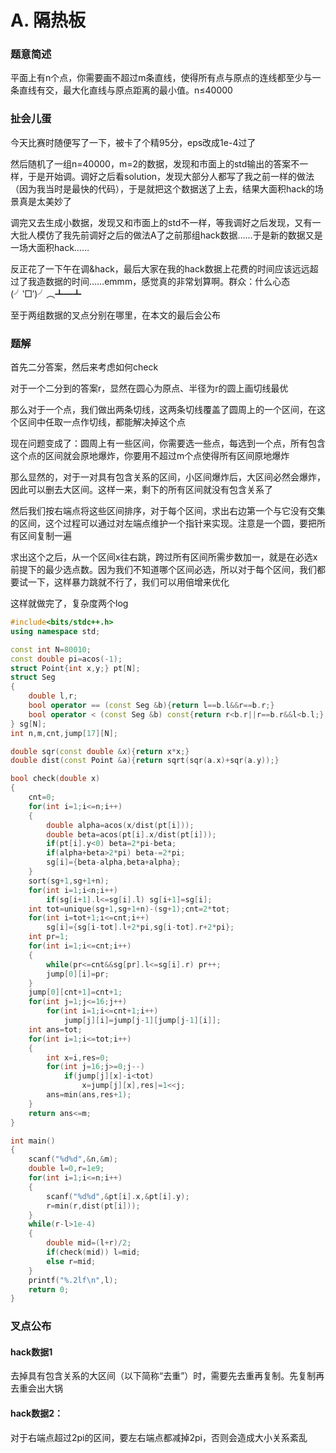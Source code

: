 # A. 隔热板

### 题意简述

平面上有n个点，你需要画不超过m条直线，使得所有点与原点的连线都至少与一条直线有交，最大化直线与原点距离的最小值。n≤40000

### 扯会儿蛋

今天比赛时随便写了一下，被卡了个精95分，eps改成1e-4过了

然后随机了一组n=40000，m=2的数据，发现和市面上的std输出的答案不一样，于是开始调。调好之后看solution，发现大部分人都写了我之前一样的做法（因为我当时是最快的代码），于是就把这个数据送了上去，结果大面积hack的场景真是太美妙了

调完又去生成小数据，发现又和市面上的std不一样，等我调好之后发现，又有一大批人模仿了我先前调好之后的做法A了之前那组hack数据……于是新的数据又是一场大面积hack……

反正花了一下午在调&hack，最后大家在我的hack数据上花费的时间应该远远超过了我造数据的时间……emmm，感觉真的非常划算啊。群众：什么心态(╯‵□′)╯︵┻━┻

至于两组数据的叉点分别在哪里，在本文的最后会公布

### 题解

首先二分答案，然后来考虑如何check

对于一个二分到的答案r，显然在圆心为原点、半径为r的圆上画切线最优

那么对于一个点，我们做出两条切线，这两条切线覆盖了圆周上的一个区间，在这个区间中任取一点作切线，都能解决掉这个点

现在问题变成了：圆周上有一些区间，你需要选一些点，每选到一个点，所有包含这个点的区间就会原地爆炸，你要用不超过m个点使得所有区间原地爆炸

那么显然的，对于一对具有包含关系的区间，小区间爆炸后，大区间必然会爆炸，因此可以删去大区间。这样一来，剩下的所有区间就没有包含关系了

然后我们按右端点将这些区间排序，对于每个区间，求出右边第一个与它没有交集的区间，这个过程可以通过对左端点维护一个指针来实现。注意是一个圆，要把所有区间复制一遍

求出这个之后，从一个区间x往右跳，跨过所有区间所需步数加一，就是在必选x前提下的最少选点数。因为我们不知道哪个区间必选，所以对于每个区间，我们都要试一下，这样暴力跳就不行了，我们可以用倍增来优化

这样就做完了，复杂度两个log

```cpp
#include<bits/stdc++.h>
using namespace std;

const int N=80010;
const double pi=acos(-1);
struct Point{int x,y;} pt[N];
struct Seg
{
    double l,r;
    bool operator == (const Seg &b){return l==b.l&&r==b.r;}
    bool operator < (const Seg &b) const{return r<b.r||r==b.r&&l<b.l;}
} sg[N];
int n,m,cnt,jump[17][N];

double sqr(const double &x){return x*x;}
double dist(const Point &a){return sqrt(sqr(a.x)+sqr(a.y));}

bool check(double x)
{
    cnt=0;
    for(int i=1;i<=n;i++)
    {
        double alpha=acos(x/dist(pt[i]));
        double beta=acos(pt[i].x/dist(pt[i]));
        if(pt[i].y<0) beta=2*pi-beta;
        if(alpha+beta>2*pi) beta-=2*pi;
        sg[i]={beta-alpha,beta+alpha};
    }
    sort(sg+1,sg+1+n);
    for(int i=1;i<n;i++)
        if(sg[i+1].l<=sg[i].l) sg[i+1]=sg[i];
    int tot=unique(sg+1,sg+1+n)-(sg+1);cnt=2*tot;
    for(int i=tot+1;i<=cnt;i++)
        sg[i]={sg[i-tot].l+2*pi,sg[i-tot].r+2*pi};
    int pr=1;
    for(int i=1;i<=cnt;i++)
    {
        while(pr<=cnt&&sg[pr].l<=sg[i].r) pr++;
        jump[0][i]=pr;
    }
    jump[0][cnt+1]=cnt+1;
    for(int j=1;j<=16;j++)
        for(int i=1;i<=cnt+1;i++)
            jump[j][i]=jump[j-1][jump[j-1][i]];
    int ans=tot;
    for(int i=1;i<=tot;i++)
    {
        int x=i,res=0;
        for(int j=16;j>=0;j--)
            if(jump[j][x]-i<tot)
                x=jump[j][x],res|=1<<j;
        ans=min(ans,res+1);
    }
    return ans<=m;
}

int main()
{
    scanf("%d%d",&n,&m);
    double l=0,r=1e9;
    for(int i=1;i<=n;i++)
    {
        scanf("%d%d",&pt[i].x,&pt[i].y);
        r=min(r,dist(pt[i]));
    }
    while(r-l>1e-4)
    {
        double mid=(l+r)/2;
        if(check(mid)) l=mid;
        else r=mid;
    }
    printf("%.2lf\n",l);
    return 0;
}
```

### 叉点公布

#### hack数据1

去掉具有包含关系的大区间（以下简称“去重”）时，需要先去重再复制。先复制再去重会出大锅

#### hack数据2：

对于右端点超过2pi的区间，要左右端点都减掉2pi，否则会造成大小关系紊乱